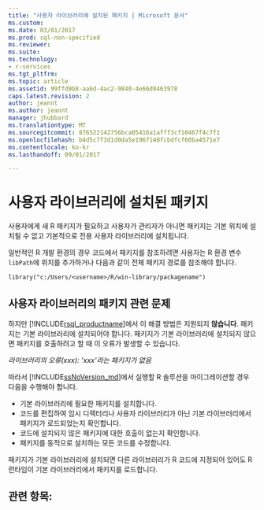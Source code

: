 ```yaml
---
title: "사용자 라이브러리에 설치된 패키지 | Microsoft 문서"
ms.custom: 
ms.date: 03/01/2017
ms.prod: sql-non-specified
ms.reviewer: 
ms.suite: 
ms.technology:
- r-services
ms.tgt_pltfrm: 
ms.topic: article
ms.assetid: 99ffd9b8-aa6d-4ac2-9840-4e66d0463978
caps.latest.revision: 2
author: jeannt
ms.author: jeannt
manager: jhubbard
ms.translationtype: MT
ms.sourcegitcommit: 876522142756bca05416a1afff3cf10467f4c7f1
ms.openlocfilehash: b4d5c7f3d1d0da5e1967140fcbdfcf60ba4571e7
ms.contentlocale: ko-kr
ms.lasthandoff: 09/01/2017

---
```

# <a name="packages-installed-in-user-libraries"></a>사용자 라이브러리에 설치된 패키지

사용자에게 새 R 패키지가 필요하고 사용자가 관리자가 아니면 패키지는 기본 위치에 설치될 수 없고 기본적으로 전용 사용자 라이브러리에 설치됩니다. 

일반적인 R 개발 환경의 경우 코드에서 패키지를 참조하려면 사용자는 R 환경 변수 `libPath`에 위치를 추가하거나 다음과 같이 전체 패키지 경로를 참조해야 합니다.  
  
~~~~
library("c:/Users/<username>/R/win-library/packagename")  
~~~~

## <a name="problems-with-packages-in-user-libraries"></a>사용자 라이브러리의 패키지 관련 문제

하지만 [!INCLUDE[rsql_productname](../../includes/rsql-productname-md.md)]에서 이 해결 방법은 지원되지 **않습니다**. 패키지는 기본 라이브러리에 설치되어야 합니다. 패키지가 기본 라이브러리에 설치되지 않으면 패키지를 호출하려고 할 때 이 오류가 발생할 수 있습니다.

*라이브러리의 오류(xxx): 'xxx'라는 패키지가 없음*
 

따라서 [!INCLUDE[ssNoVersion_md](../../includes/ssnoversion-md.md)]에서 실행할 R 솔루션을 마이그레이션할 경우 다음을 수행해야 합니다.
+ 기본 라이브러리에 필요한 패키지를 설치합니다.
+ 코드를 편집하여 임시 디렉터리나 사용자 라이브러리가 아닌 기본 라이브러리에서 패키지가 로드되었는지 확인합니다.
+ 코드에 설치되지 않은 패키지에 대한 호출이 없는지 확인합니다.
+ 패키지를 동적으로 설치하는 모든 코드를 수정합니다.
 
패키지가 기본 라이브러리에 설치되면 다른 라이브러리가 R 코드에 지정되어 있어도 R 런타임이 기본 라이브러리에서 패키지를 로드합니다.

## <a name="see-also"></a>관련 항목:
